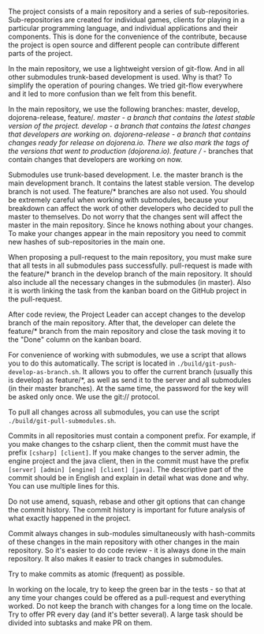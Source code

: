 The project consists of a main repository and a series of sub-repositories. Sub-repositories are created
for individual games, clients for playing in a particular programming language, and individual applications
and their components. This is done for the convenience of the contribute, because the project is open source and different
people can contribute different parts of the project.

In the main repository, we use a lightweight version of git-flow. And in all other submodules
trunk-based development is used. Why is that? To simplify the operation of pouring changes.
We tried git-flow everywhere and it led to more confusion than we felt from this benefit.

In the main repository, we use the following branches: master, develop, dojorena-release, feature/*.
master - a branch that contains the latest stable version of the project.
develop - a branch that contains the latest changes that developers are working on.
dojorena-release - a branch that contains changes ready for release on dojorena.io.
There we also mark the tags of the versions that went to production (dojorena.io).
feature /* - branches that contain changes that developers are working on now.

Submodules use trunk-based development. I.e. the master branch is the main development branch.
It contains the latest stable version. The develop branch is not used.
The feature/* branches are also not used. You should be extremely careful when working with submodules,
because your breakdown can affect the work of other developers who decided to pull the master to themselves.
Do not worry that the changes sent will affect the master in the main repository.
Since he knows nothing about your changes. To make your changes appear in the main repository
you need to commit new hashes of sub-repositories in the main one.

When proposing a pull-request to the main repository, you must make sure that all tests in all submodules
pass successfully. pull-request is made with the feature/* branch in the develop branch of the main repository.
It should also include all the necessary changes in the submodules (in master). Also
it is worth linking the task from the kanban board on the GitHub project in the pull-request.

After code review, the Project Leader can accept changes to the develop branch of the main repository.
After that, the developer can delete the feature/* branch from the main repository and close the task
moving it to the "Done" column on the kanban board.

For convenience of working with submodules, we use a script that allows you to do this automatically.
The script is located in `./build/git-push-develop-as-branch.sh`. It allows you to offer the current branch
(usually this is develop) as feature/*, as well as send it to the server and all submodules (in their master
branches). At the same time, the password for the key will be asked only once. We use the git:// protocol.

To pull all changes across all submodules, you can use the script
`./build/git-pull-submodules.sh`.

Commits in all repositories must contain a component prefix. For example, if you make
changes to the csharp client, then the commit must have the prefix `[csharp] [client]`.
If you make changes to the server admin, the engine project and the java client, then in the commit
must have the prefix `[server] [admin] [engine] [client] [java]`. The descriptive part of the commit
should be in English and explain in detail what was done and why.
You can use multiple lines for this.

Do not use amend, squash, rebase and other git options that can change the commit history.
The commit history is important for future analysis of what exactly happened in the project.

Commit always changes in sub-modules simultaneously with hash-commits of these changes
in the main repository with other changes in the main repository. So it's easier to do
code review - it is always done in the main repository. It also makes it easier to track
changes in submodules.

Try to make commits as atomic (frequent) as possible.

In working on the locale, try to keep the green bar in the tests - so that at any time
your changes could be offered as a pull-request and everything worked. Do not keep the branch
with changes for a long time on the locale. Try to offer PR every day (and it's better several).
A large task should be divided into subtasks and make PR on them.